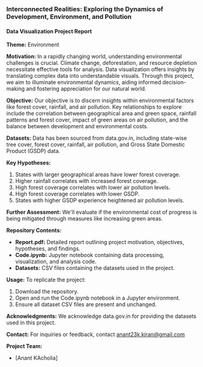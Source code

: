 ### Interconnected Realities: Exploring the Dynamics of Development, Environment, and Pollution

#### Data Visualization Project Report
**Theme:** Environment

**Motivation:**
In a rapidly changing world, understanding environmental challenges is crucial. Climate change, deforestation, and resource depletion necessitate effective tools for analysis. Data visualization offers insights by translating complex data into understandable visuals. Through this project, we aim to illuminate environmental dynamics, aiding informed decision-making and fostering appreciation for our natural world.

**Objective:**
Our objective is to discern insights within environmental factors like forest cover, rainfall, and air pollution. Key relationships to explore include the correlation between geographical area and green space, rainfall patterns and forest cover, impact of green areas on air pollution, and the balance between development and environmental costs.

**Datasets:**
Data has been sourced from data.gov.in, including state-wise tree cover, forest cover, rainfall, air pollution, and Gross State Domestic Product (GSDP) data.

**Key Hypotheses:**
1. States with larger geographical areas have lower forest coverage.
2. Higher rainfall correlates with increased forest coverage.
3. High forest coverage correlates with lower air pollution levels.
4. High forest coverage correlates with lower GSDP.
5. States with higher GSDP experience heightened air pollution levels.

**Further Assessment:**
We'll evaluate if the environmental cost of progress is being mitigated through measures like increasing green areas.

**Repository Contents:**
- **Report.pdf:** Detailed report outlining project motivation, objectives, hypotheses, and findings.
- **Code.ipynb:** Jupyter notebook containing data processing, visualization, and analysis code.
- **Datasets:** CSV files containing the datasets used in the project.

**Usage:**
To replicate the project:
1. Download the repository.
2. Open and run the Code.ipynb notebook in a Jupyter environment.
3. Ensure all dataset CSV files are present and unchanged.

**Acknowledgments:**
We acknowledge data.gov.in for providing the datasets used in this project.

**Contact:**
For inquiries or feedback, contact anant23k.kiran@gmail.com

**Project Team:**
- [Anant KAcholia]
